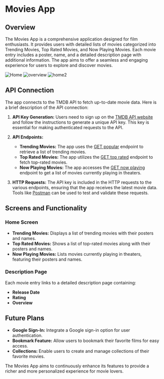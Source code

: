 # Movies App

## Overview

The Movies App is a comprehensive application designed for film enthusiasts. It provides users with detailed lists of movies categorized into Trending Movies, Top Rated Movies, and Now Playing Movies. Each movie entry includes a poster, name, and a detailed description page with additional information. The app aims to offer a seamless and engaging experience for users to explore and discover movies.

![Home](https://github.com/gayathri3377/Movies-App/assets/152592583/e9737f61-729d-4951-ad6a-bb544ca84554) ![overview](https://github.com/gayathri3377/Movies-App/assets/152592583/1d69cb78-b42a-451e-ba84-7eb310ece3e5)
![home2](https://github.com/gayathri3377/Movies-App/assets/152592583/0ee4015c-95b0-448a-a07b-205573edb604)

## API Connection

The app connects to the TMDB API to fetch up-to-date movie data. Here is a brief description of the API connection:

1. **API Key Generation:** 
   Users need to sign up on the [TMDB API website](https://developers.themoviedb.org/3) and follow the instructions to generate a unique API key. This key is essential for making authenticated requests to the API.

2. **API Endpoints:**
   - **Trending Movies:** The app uses the [GET popular](https://developers.themoviedb.org/3/movies/get-popular-movies) endpoint to retrieve a list of trending movies.
   - **Top Rated Movies:** The app utilizes the [GET top rated](https://developers.themoviedb.org/3/movies/get-top-rated-movies) endpoint to fetch top-rated movies.
   - **Now Playing Movies:** The app accesses the [GET now playing](https://developers.themoviedb.org/3/movies/get-now-playing) endpoint to get a list of movies currently playing in theaters.

3. **HTTP Requests:**
   The API key is included in the HTTP requests to the various endpoints, ensuring that the app receives the latest movie data. Tools like [Postman](http://postman.com) can be used to test and validate these requests.

## Screens and Functionality

### Home Screen

- **Trending Movies:** Displays a list of trending movies with their posters and names.
- **Top Rated Movies:** Shows a list of top-rated movies along with their posters and names.
- **Now Playing Movies:** Lists movies currently playing in theaters, featuring their posters and names.

### Description Page

Each movie entry links to a detailed description page containing:
- **Release Date**
- **Rating**
- **Overview**

## Future Plans

- **Google Sign-In:** Integrate a Google sign-in option for user authentication.
- **Bookmark Feature:** Allow users to bookmark their favorite films for easy access.
- **Collections:** Enable users to create and manage collections of their favorite movies.

The Movies App aims to continuously enhance its features to provide a richer and more personalized experience for movie lovers.
